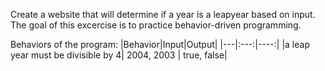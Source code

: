 Create a website that will determine if a year is a leapyear based on input. The goal of this excercise is to practice behavior-driven programming.

Behaviors of the program:
|Behavior|Input|Output|
|---|:---:|----:|
|a leap year must be divisible by 4| 2004, 2003 | true, false|
